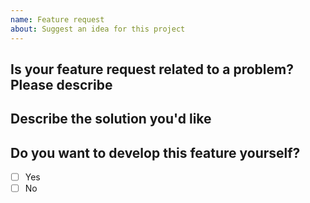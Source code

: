 ```yaml
---
name: Feature request
about: Suggest an idea for this project
---
```


## Is your feature request related to a problem? Please describe

<!-- A clear and concise description of what the problem is. Ex. I'm always frustrated when [...] -->

## Describe the solution you'd like

<!-- A clear and concise description of what you want to happen. -->

## Do you want to develop this feature yourself?

<!-- Put an `x` symbol into braces of desired choice. -->

- [ ] Yes
- [ ] No